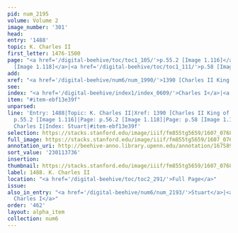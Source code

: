 ```yaml
---
pid: num_2195
volume: Volume 2
image_number: '301'
head:
entry: '1488'
topic: K. Charles II
first_letter: 1476-1500
page: "<a href='/digital-beehive/toc/toc1_105/'>p.55.2 [Image 1.116]</a>|<a href='/digital-beehive/toc/toc1_107/'>p.56.2
  [Image 1.118]</a>|<a href='/digital-beehive/toc/toc1_111/'>p.58 [Image 1.121]</a>"
add:
xref: "<a href='/digital-beehive/num6/num_1990/'>1390 [Charles II King of England]</a>"
see:
index: "<a href='/digital-beehive/index1/index_0609/'>Charles I</a>|<a href='/digital-beehive/index4/index_3945/'>Stuart</a>"
item: "#item-ebf13e39f"
unparsed:
line: 'Entry: 1488|Topic: K. Charles II|Xref: 1390 [Charles II King of England]|Page:
  p.55.2 [Image 1.116]|Page: p.56.2 [Image 1.118]|Page: p.58 [Image 1.121]|Index:
  Charles I|Index: Stuart|#item-ebf13e39f'
selection: https://stacks.stanford.edu/image/iiif/fm855tg5659/1607_0768/504,3736,2790,312/full/0/default.jpg
full_image: https://stacks.stanford.edu/image/iiif/fm855tg5659/1607_0768/full/full/0/default.jpg
annotation_uri: http://beehive-anno.library.upenn.edu/annotation/1675890604273
sort_value: '230113736'
insertion:
thumbnail: https://stacks.stanford.edu/image/iiif/fm855tg5659/1607_0768/504,3736,600,180/250,/0/default.jpg
label: 1488. K. Charles II
location: "<a href='/digital-beehive/toc/toc2_291/'>Full Page</a>"
issue:
also_in_entry: "<a href='/digital-beehive/num6/num_2193/'>Stuart</a>|<a href='/digital-beehive/num6/num_2194/'>K.
  Charles I</a>"
order: '462'
layout: alpha_item
collection: num6
---
```

